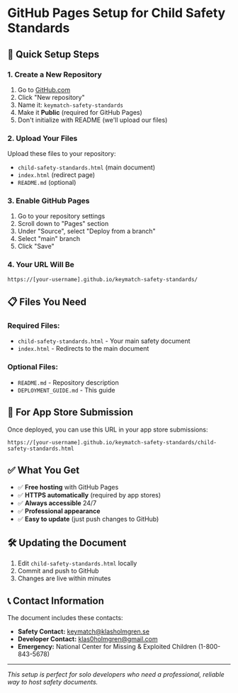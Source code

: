 # GitHub Pages Setup for Child Safety Standards

## 🚀 Quick Setup Steps

### 1. Create a New Repository
1. Go to [GitHub.com](https://github.com)
2. Click "New repository"
3. Name it: `keymatch-safety-standards`
4. Make it **Public** (required for GitHub Pages)
5. Don't initialize with README (we'll upload our files)

### 2. Upload Your Files
Upload these files to your repository:
- `child-safety-standards.html` (main document)
- `index.html` (redirect page)
- `README.md` (optional)

### 3. Enable GitHub Pages
1. Go to your repository settings
2. Scroll down to "Pages" section
3. Under "Source", select "Deploy from a branch"
4. Select "main" branch
5. Click "Save"

### 4. Your URL Will Be
```
https://[your-username].github.io/keymatch-safety-standards/
```

## 📋 Files You Need

### Required Files:
- `child-safety-standards.html` - Your main safety document
- `index.html` - Redirects to the main document

### Optional Files:
- `README.md` - Repository description
- `DEPLOYMENT_GUIDE.md` - This guide

## 🔗 For App Store Submission

Once deployed, you can use this URL in your app store submissions:
```
https://[your-username].github.io/keymatch-safety-standards/child-safety-standards.html
```

## ✅ What You Get

- ✅ **Free hosting** with GitHub Pages
- ✅ **HTTPS automatically** (required by app stores)
- ✅ **Always accessible** 24/7
- ✅ **Professional appearance**
- ✅ **Easy to update** (just push changes to GitHub)

## 🛠️ Updating the Document

1. Edit `child-safety-standards.html` locally
2. Commit and push to GitHub
3. Changes are live within minutes

## 📞 Contact Information

The document includes these contacts:
- **Safety Contact:** keymatch@klasholmgren.se
- **Developer Contact:** klas0holmgren@gmail.com
- **Emergency:** National Center for Missing & Exploited Children (1-800-843-5678)

---

*This setup is perfect for solo developers who need a professional, reliable way to host safety documents.* 